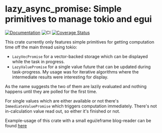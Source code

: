 # lazy_async_promise: Simple primitives to manage tokio and egui
[![Documentation](https://docs.rs/lazy_async_promise/badge.svg)](https://docs.rs/lazy_async_promise)
![CI](https://github.com/ChrisRega/lazy_async_promise/actions/workflows/rust.yml/badge.svg?branch=main "CI")
[![Coverage Status](https://coveralls.io/repos/github/ChrisRega/lazy_async_promise/badge.svg?branch=main)](https://coveralls.io/github/ChrisRega/lazy_async_promise?branch=main)

This crate currently only features simple primitives for getting computation time off the main thread using tokio:
- `LazyVecPromise` for a vector-backed storage which can be displayed while the task in progress.
- `LazyValuePromise` for a single value future that can be updated during task-progress. My usage was for iterative algorithms where the intermediate results were interesting for display.

As the name suggests the two of them are lazily evaluated and nothing happens until they are polled for the first time.

For single values which are either available or not there's `ImmediateValuePromise` which triggers computation immediately.
There's not in-calculation value read out, so either it's finished or not. 

Example-usage of this crate with a small egui/eframe blog-reader can be found [here](https://github.com/ChrisRega/example-blog-client/)
